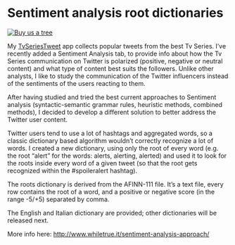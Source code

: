 # Sentiment analysis root dictionaries

[![Buy us a tree](https://img.shields.io/badge/Treeware-%F0%9F%8C%B3-lightgreen)](https://plant.treeware.earth)

My [TvSeriesTweet](http://www.whiletrue.it/tvseriestweet/) app collects popular tweets from the best Tv Series. I’ve recently added a Sentiment Analysis tab, to provide info about how the Tv Series communication on Twitter is polarized (positive, negative or neutral content) and what type of content best suits the followers. Unlike other analysts, I like to study the communication of the Twitter influencers instead of the sentiments of the users reacting to them.

After having studied and tried the best current approaches to Sentiment analysis (syntactic-semantic grammar rules, heuristic methods, combined methods), I decided to develop a different solution to better address the Twitter user content.

Twitter users tend to use a lot of hashtags and aggregated words, so a classic dictionary based algorithm wouldn’t correctly recognize a lot of words. I created a new dictionary, using only the root of every word (e.g. the root “alert” for the words: alerts, alerting, alerted) and used it to look for the roots inside every word of a given tweet (so that the root gets recognized within the #spoileralert hashtag).

The roots dictionary is derived from the AFINN-111 file. It’s a text file, every row contains the root of a word, and a positive or negative score (in the range -5/+5) separated by comma.

The English and Italian dictionary are provided; other dictionaries will be released next.

More info here: http://www.whiletrue.it/sentiment-analysis-approach/
